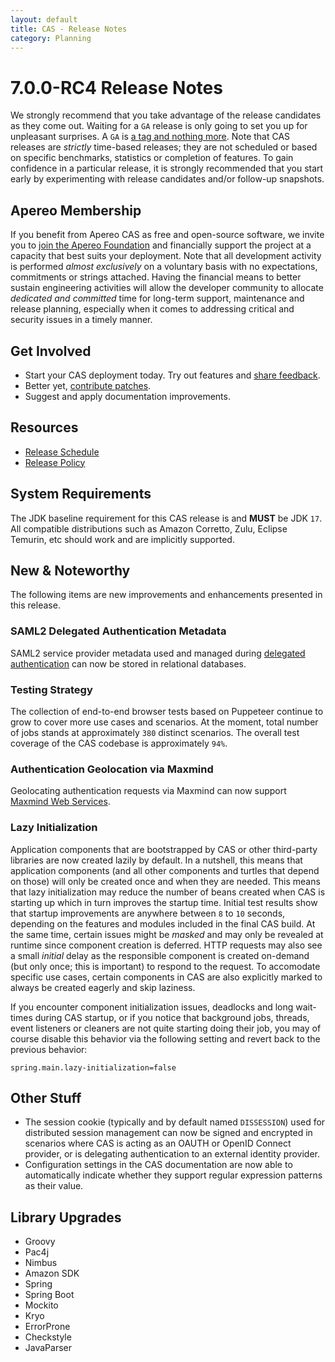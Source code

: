 ```yaml
---
layout: default
title: CAS - Release Notes
category: Planning
---
```


# 7.0.0-RC4 Release Notes

We strongly recommend that you take advantage of the release candidates as they come out. Waiting for a `GA` release is only going to set
you up for unpleasant surprises. A `GA` is [a tag and nothing more](https://apereo.github.io/2017/03/08/the-myth-of-ga-rel/). Note
that CAS releases are *strictly* time-based releases; they are not scheduled or based on specific benchmarks,
statistics or completion of features. To gain confidence in a particular
release, it is strongly recommended that you start early by experimenting with release candidates and/or follow-up snapshots.

## Apereo Membership

If you benefit from Apereo CAS as free and open-source software, we invite you
to [join the Apereo Foundation](https://www.apereo.org/content/apereo-membership)
and financially support the project at a capacity that best suits your deployment. Note that all development activity is performed
*almost exclusively* on a voluntary basis with no expectations, commitments or strings attached. Having the financial means to better
sustain engineering activities will allow the developer community to allocate *dedicated and committed* time for long-term support,
maintenance and release planning, especially when it comes to addressing critical and security issues in a timely manner.

## Get Involved

- Start your CAS deployment today. Try out features and [share feedback](/cas/Mailing-Lists.html).
- Better yet, [contribute patches](/cas/developer/Contributor-Guidelines.html).
- Suggest and apply documentation improvements.

## Resources

- [Release Schedule](https://github.com/apereo/cas/milestones)
- [Release Policy](/cas/developer/Release-Policy.html)

## System Requirements

The JDK baseline requirement for this CAS release is and **MUST** be JDK `17`. All compatible distributions
such as Amazon Corretto, Zulu, Eclipse Temurin, etc should work and are implicitly supported.

## New & Noteworthy

The following items are new improvements and enhancements presented in this release.

### SAML2 Delegated Authentication Metadata

SAML2 service provider metadata used and managed during [delegated authentication](../integration/Delegate-Authentication-SAML.html)
can now be stored in relational databases.

### Testing Strategy

The collection of end-to-end browser tests based on Puppeteer continue to grow to cover more use cases
and scenarios. At the moment, total number of jobs stands at approximately `380` distinct scenarios. The overall
test coverage of the CAS codebase is approximately `94%`.

### Authentication Geolocation via Maxmind

Geolocating authentication requests via Maxmind can now support [Maxmind Web Services](../authentication/GeoTracking-Authentication-Requests.html).
 
### Lazy Initialization
 
Application components that are bootstrapped by CAS or other third-party libraries are now created lazily by default. In a nutshell, this means
that application components (and all other components and turtles that depend on those) will only be created once and when they are needed. This means
that lazy initialization may reduce the number of beans created when CAS is starting up which in turn improves the startup time. Initial test results
show that startup improvements are anywhere between `8` to `10` seconds, depending on the features and modules included in the final CAS build. At the same 
time, certain issues might be *masked* and may only be revealed at runtime since component creation is deferred. HTTP requests may also
see a small *initial* delay as the responsible component is created on-demand (but only once; this is important) to respond to the request. To accomodate 
specific use cases, certain components in CAS are also explicitly marked to always be created eagerly and skip laziness. 

If you encounter component initialization issues, deadlocks and long wait-times during CAS startup, or if you notice that background jobs, threads, event 
listeners or cleaners are not quite starting doing their job, you may of course disable this behavior via the following setting and revert back to the 
previous behavior:

```properties
spring.main.lazy-initialization=false
```

## Other Stuff

- The session cookie (typically and by default named `DISSESSION`) used for distributed session management can now be signed and encrypted in 
  scenarios where CAS is acting as an OAUTH or OpenID Connect provider, or is delegating authentication to an external identity provider.
- Configuration settings in the CAS documentation are now able to automatically indicate whether they support regular expression patterns as their value.

## Library Upgrades

- Groovy
- Pac4j
- Nimbus
- Amazon SDK
- Spring
- Spring Boot
- Mockito
- Kryo
- ErrorProne
- Checkstyle
- JavaParser
